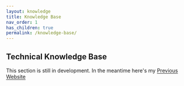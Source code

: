 ```yaml
---
layout: knowledge
title: Knowledge Base
nav_order: 1
has_children: true
permalink: /knowledge-base/
---
```


## Technical Knowledge Base

This section is still in development. In the meantime here's my <a href="https://sushanthj.github.io/projects/" style="text-decoration: underline; text-underline-offset: 2px;">Previous Website</a>
